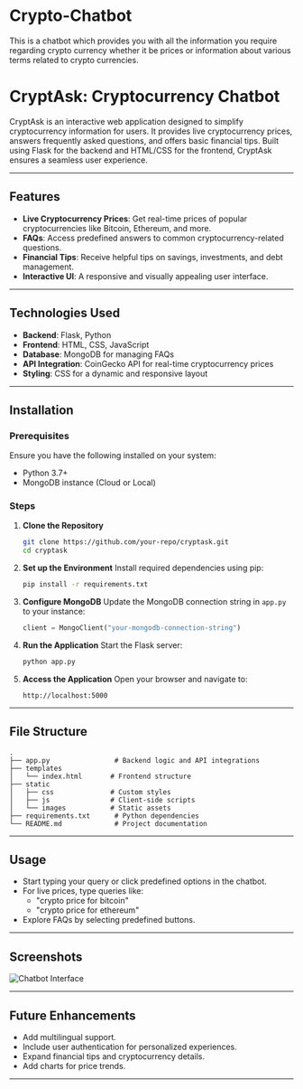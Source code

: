 # Crypto-Chatbot
This is a chatbot which provides you with all the information you require regarding crypto currency whether it be prices or information about various terms related to crypto currencies.
# CryptAsk: Cryptocurrency Chatbot

CryptAsk is an interactive web application designed to simplify cryptocurrency information for users. It provides live cryptocurrency prices, answers frequently asked questions, and offers basic financial tips. Built using Flask for the backend and HTML/CSS for the frontend, CryptAsk ensures a seamless user experience.

---

## Features

- **Live Cryptocurrency Prices**: Get real-time prices of popular cryptocurrencies like Bitcoin, Ethereum, and more.
- **FAQs**: Access predefined answers to common cryptocurrency-related questions.
- **Financial Tips**: Receive helpful tips on savings, investments, and debt management.
- **Interactive UI**: A responsive and visually appealing user interface.

---

## Technologies Used

- **Backend**: Flask, Python
- **Frontend**: HTML, CSS, JavaScript
- **Database**: MongoDB for managing FAQs
- **API Integration**: CoinGecko API for real-time cryptocurrency prices
- **Styling**: CSS for a dynamic and responsive layout

---

## Installation

### Prerequisites

Ensure you have the following installed on your system:

- Python 3.7+
- MongoDB instance (Cloud or Local)

### Steps

1. **Clone the Repository**
   ```bash
   git clone https://github.com/your-repo/cryptask.git
   cd cryptask
   ```

2. **Set up the Environment**
   Install required dependencies using pip:
   ```bash
   pip install -r requirements.txt
   ```

3. **Configure MongoDB**
   Update the MongoDB connection string in `app.py` to your instance:
   ```python
   client = MongoClient("your-mongodb-connection-string")
   ```

4. **Run the Application**
   Start the Flask server:
   ```bash
   python app.py
   ```

5. **Access the Application**
   Open your browser and navigate to:
   ```
   http://localhost:5000
   ```

---

## File Structure

```
.
├── app.py                # Backend logic and API integrations
├── templates
│   └── index.html       # Frontend structure
├── static
│   ├── css              # Custom styles
│   ├── js               # Client-side scripts
│   └── images           # Static assets
├── requirements.txt      # Python dependencies
└── README.md             # Project documentation
```

---

## Usage

- Start typing your query or click predefined options in the chatbot.
- For live prices, type queries like:
  - "crypto price for bitcoin"
  - "crypto price for ethereum"
- Explore FAQs by selecting predefined buttons.

---

## Screenshots

![Chatbot Interface](static/images/screenshot.png)

---

## Future Enhancements

- Add multilingual support.
- Include user authentication for personalized experiences.
- Expand financial tips and cryptocurrency details.
- Add charts for price trends.

---
